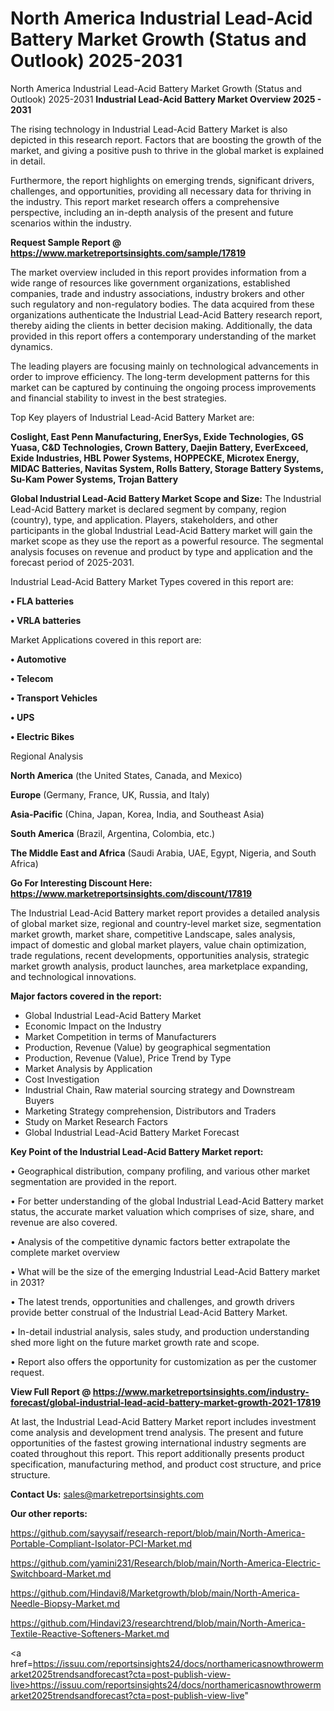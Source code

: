 # North America Industrial Lead-Acid Battery Market Growth (Status and Outlook) 2025-2031
North America Industrial Lead-Acid Battery Market Growth (Status and Outlook) 2025-2031
<Strong> Industrial Lead-Acid Battery Market Overview 2025 - 2031</strong>

The rising technology in Industrial Lead-Acid Battery Market is also depicted in this research report. Factors that are boosting the growth of the market, and giving a positive push to thrive in the global market is explained in detail.

Furthermore, the report highlights on emerging trends, significant drivers, challenges, and opportunities, providing all necessary data for thriving in the industry. This report market research offers a comprehensive perspective, including an in-depth analysis of the present and future scenarios within the industry.

<strong>Request Sample Report @ <a href=https://www.marketreportsinsights.com/sample/17819>https://www.marketreportsinsights.com/sample/17819</a></strong>

The market overview included in this report provides information from a wide range of resources like government organizations, established companies, trade and industry associations, industry brokers and other such regulatory and non-regulatory bodies. The data acquired from these organizations authenticate the Industrial Lead-Acid Battery research report, thereby aiding the clients in better decision making. Additionally, the data provided in this report offers a contemporary understanding of the market dynamics.

The leading players are focusing mainly on technological advancements in order to improve efficiency. The long-term development patterns for this market can be captured by continuing the ongoing process improvements and financial stability to invest in the best strategies.

Top Key players of Industrial Lead-Acid Battery Market are:

<strong>Coslight, East Penn Manufacturing, EnerSys, Exide Technologies, GS Yuasa, C&D Technologies, Crown Battery, Daejin Battery, EverExceed, Exide Industries, HBL Power Systems, HOPPECKE, Microtex Energy, MIDAC Batteries, Navitas System, Rolls Battery, Storage Battery Systems, Su-Kam Power Systems, Trojan Battery</strong>

<strong><b>Global Industrial Lead-Acid Battery Market Scope and Size:</b></strong>
The Industrial Lead-Acid Battery market is declared segment by company, region (country), type, and application. Players, stakeholders, and other participants in the global Industrial Lead-Acid Battery market will gain the market scope as they use the report as a powerful resource. The segmental analysis focuses on revenue and product by type and application and the forecast period of 2025-2031.

Industrial Lead-Acid Battery Market Types covered in this report are:

<strong>• FLA batteries

• VRLA batteries</strong>

Market Applications covered in this report are:

<strong>• Automotive

• Telecom

• Transport Vehicles

• UPS

• Electric Bikes</strong> 

Regional Analysis

<strong>North America</strong> (the United States, Canada, and Mexico)

<strong>Europe</strong> (Germany, France, UK, Russia, and Italy)

<strong>Asia-Pacific</strong> (China, Japan, Korea, India, and Southeast Asia)

<strong>South America</strong> (Brazil, Argentina, Colombia, etc.)

<strong>The Middle East and Africa</strong> (Saudi Arabia, UAE, Egypt, Nigeria, and South Africa)

<strong>Go For Interesting Discount Here: <a href=https://www.marketreportsinsights.com/discount/17819>https://www.marketreportsinsights.com/discount/17819</a></strong>

The Industrial Lead-Acid Battery market report provides a detailed analysis of global market size, regional and country-level market size, segmentation market growth, market share, competitive Landscape, sales analysis, impact of domestic and global market players, value chain optimization, trade regulations, recent developments, opportunities analysis, strategic market growth analysis, product launches, area marketplace expanding, and technological innovations.

<strong><b>Major factors covered in the report:</b></strong>
<ul>
  <li>Global Industrial Lead-Acid Battery Market </li>
  <li>Economic Impact on the Industry</li>
  <li>Market Competition in terms of Manufacturers</li>
  <li>Production, Revenue (Value) by geographical segmentation</li>
  <li>Production, Revenue (Value), Price Trend by Type</li>
  <li>Market Analysis by Application</li>
  <li>Cost Investigation</li>
  <li>Industrial Chain, Raw material sourcing strategy and Downstream Buyers</li>
  <li>Marketing Strategy comprehension, Distributors and Traders</li>
  <li>Study on Market Research Factors</li>
  <li>Global Industrial Lead-Acid Battery Market Forecast</li>
</ul>

<strong><b>Key Point of the Industrial Lead-Acid Battery Market report:</b></strong>

• Geographical distribution, company profiling, and various other market segmentation are provided in the report.

• For better understanding of the global Industrial Lead-Acid Battery market status, the accurate market valuation which comprises of size, share, and revenue are also covered.

• Analysis of the competitive dynamic factors better extrapolate the complete market overview

• What will be the size of the emerging Industrial Lead-Acid Battery market in 2031?

• The latest trends, opportunities and challenges, and growth drivers provide better construal of the Industrial Lead-Acid Battery Market.

• In-detail industrial analysis, sales study, and production understanding shed more light on the future market growth rate and scope.

• Report also offers the opportunity for customization as per the customer request.

<strong><b>View Full Report @ <a href=https://www.marketreportsinsights.com/industry-forecast/global-industrial-lead-acid-battery-market-growth-2021-17819>https://www.marketreportsinsights.com/industry-forecast/global-industrial-lead-acid-battery-market-growth-2021-17819</a></b></strong>


At last, the Industrial Lead-Acid Battery Market report includes investment come analysis and development trend analysis. The present and future opportunities of the fastest growing international industry segments are coated throughout this report. This report additionally presents product specification, manufacturing method, and product cost structure, and price structure.

<strong>Contact Us:</strong>
sales@marketreportsinsights.com

<strong>Our other reports:</strong>

<a href=https://github.com/sayysaif/research-report/blob/main/North-America-Portable-Compliant-Isolator-PCI-Market.md>https://github.com/sayysaif/research-report/blob/main/North-America-Portable-Compliant-Isolator-PCI-Market.md</a>

<a href=https://github.com/yamini231/Research/blob/main/North-America-Electric-Switchboard-Market.md>https://github.com/yamini231/Research/blob/main/North-America-Electric-Switchboard-Market.md</a>

<a href=https://github.com/Hindavi8/Marketgrowth/blob/main/North-America-Needle-Biopsy-Market.md>https://github.com/Hindavi8/Marketgrowth/blob/main/North-America-Needle-Biopsy-Market.md</a>

<a href=https://github.com/Hindavi23/researchtrend/blob/main/North-America-Textile-Reactive-Softeners-Market.md>https://github.com/Hindavi23/researchtrend/blob/main/North-America-Textile-Reactive-Softeners-Market.md</a>

<a href=https://issuu.com/reportsinsights24/docs/northamericasnowthrowermarket2025trendsandforecast?cta=post-publish-view-live>https://issuu.com/reportsinsights24/docs/northamericasnowthrowermarket2025trendsandforecast?cta=post-publish-view-live</a>"
